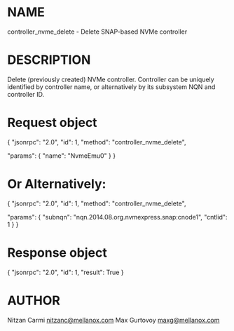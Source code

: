 # NAME

controller_nvme_delete - Delete SNAP-based NVMe controller

# DESCRIPTION

Delete (previously created) NVMe controller.
Controller can be uniquely identified by controller name,
or alternatively by its subsystem NQN and controller ID.

# Request object

{
  "jsonrpc": "2.0",
  "id": 1,
  "method": "controller_nvme_delete",

  "params": {
    "name": "NvmeEmu0"
  }
}

 # Or Alternatively:
{
  "jsonrpc": "2.0",
  "id": 1,
  "method": "controller_nvme_delete",

  "params": {
    "subnqn": "nqn.2014.08.org.nvmexpress.snap:cnode1",
    "cntlid": 1
  }
}

# Response object

{
  "jsonrpc": "2.0",
  "id": 1,
  "result": True
}


# AUTHOR

Nitzan Carmi <nitzanc@mellanox.com>
Max Gurtovoy <maxg@mellanox.com>
